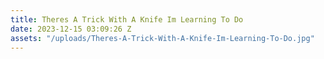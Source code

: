 ```yaml
---
title: Theres A Trick With A Knife Im Learning To Do
date: 2023-12-15 03:09:26 Z
assets: "/uploads/Theres-A-Trick-With-A-Knife-Im-Learning-To-Do.jpg"
---
```

